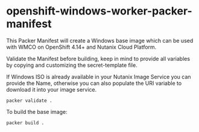 # openshift-windows-worker-packer-manifest

This Packer Manifest will create a Windows base image which can be used with WMCO on OpenShift 4.14+ and Nutanix Cloud Platform.

Validate the Manifest before building, keep in mind to provide all variables by copying and customizing the secret-template file.

If Windows ISO is already available in your Nutanix Image Service you can provide the Name, otherwise you can also populate the URI variable to download it into your image service.

```
packer validate .
```

To build the base image:

```
packer build .
```